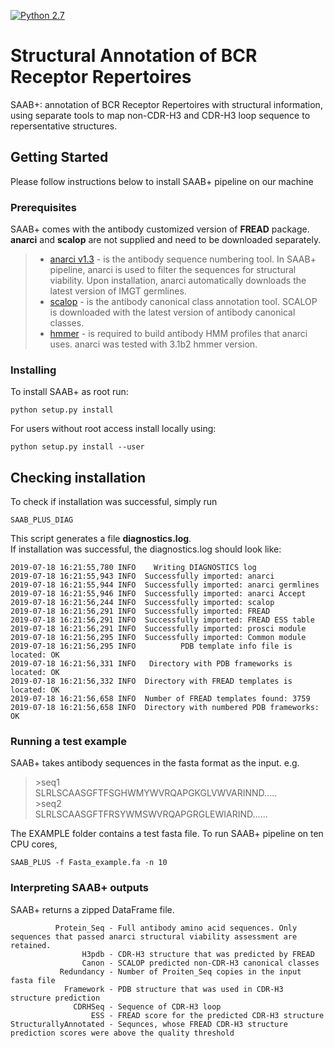 [![Python 2.7](https://img.shields.io/badge/python-2.7-blue.svg)](https://www.python.org/download/releases/2.7/)

# Structural Annotation of BCR Receptor Repertoires
SAAB+: annotation of BCR Receptor Repertoires with structural information, using separate tools
to map non-CDR-H3 and CDR-H3 loop sequence to repersentative structures.

## Getting Started
Please follow instructions below to install SAAB+ pipeline on our machine

### Prerequisites
SAAB+ comes with the antibody customized version of **FREAD** package.  
**anarci** and **scalop** are not supplied and need to be downloaded separately.

> * [anarci v1.3](http://opig.stats.ox.ac.uk/webapps/newsabdab/sabpred/anarci) - is the antibody sequence numbering tool. In SAAB+ pipeline, anarci is used to filter the sequences for structural viability. Upon installation, anarci automatically downloads the latest version of IMGT germlines.
> * [scalop](http://opig.stats.ox.ac.uk/webapps/newsabdab/sabpred/scalop) - is the antibody canonical class annotation tool. SCALOP is downloaded with the latest version of antibody canonical classes.
> * [hmmer](http://hmmer.org/download.html) - is required to build antibody HMM profiles that anarci uses. anarci was tested with 3.1b2 hmmer version.

### Installing

To install SAAB+ as root run:

```
python setup.py install
```
For users without root access install locally using:

```
python setup.py install --user
```
## Checking installation
To check if installation was successful, simply run
```
SAAB_PLUS_DIAG
```
This script generates a file __diagnostics.log__.  
If installation was successful, the diagnostics.log should look like:
```
2019-07-18 16:21:55,780 INFO 	Writing DIAGNOSTICS log
2019-07-18 16:21:55,943 INFO  Successfully imported: anarci
2019-07-18 16:21:55,944 INFO  Successfully imported: anarci germlines
2019-07-18 16:21:55,946 INFO  Successfully imported: anarci Accept
2019-07-18 16:21:56,244 INFO  Successfully imported: scalop
2019-07-18 16:21:56,291 INFO  Successfully imported: FREAD
2019-07-18 16:21:56,291 INFO  Successfully imported: FREAD ESS table
2019-07-18 16:21:56,291 INFO  Successfully imported: prosci module
2019-07-18 16:21:56,295 INFO  Successfully imported: Common module
2019-07-18 16:21:56,295 INFO          PDB template info file is located: OK
2019-07-18 16:21:56,331 INFO   Directory with PDB frameworks is located: OK
2019-07-18 16:21:56,332 INFO  Directory with FREAD templates is located: OK
2019-07-18 16:21:56,658 INFO  Number of FREAD templates found: 3759
2019-07-18 16:21:56,658 INFO  Directory with numbered PDB frameworks: OK
```

### Running a test example
SAAB+ takes antibody sequences in the fasta format as the input. e.g.
>&gt;seq1  
>SLRLSCAASGFTFSGHWMYWVRQAPGKGLVWVARINND.....  
>&gt;seq2  
>SLRLSCAASGFTFRSYWMSWVRQAPGRGLEWIARIND......

The EXAMPLE folder contains a test fasta file.
To run SAAB+ pipeline on ten CPU cores, 
```
SAAB_PLUS -f Fasta_example.fa -n 10
```
### Interpreting SAAB+ outputs
SAAB+ returns a zipped DataFrame file.
```
          Protein_Seq - Full antibody amino acid sequences. Only sequences that passed anarci structural viability assessment are retained.  
                H3pdb - CDR-H3 structure that was predicted by FREAD  
                Canon - SCALOP predicted non-CDR-H3 canonical classes  
           Redundancy - Number of Proiten_Seq copies in the input fasta file  
            Framework - PDB structure that was used in CDR-H3 structure prediction  
              CDRHSeq - Sequence of CDR-H3 loop  
                  ESS - FREAD score for the predicted CDR-H3 structure  
StructurallyAnnotated - Sequnces, whose FREAD CDR-H3 structure prediction scores were above the quality threshold      
```
